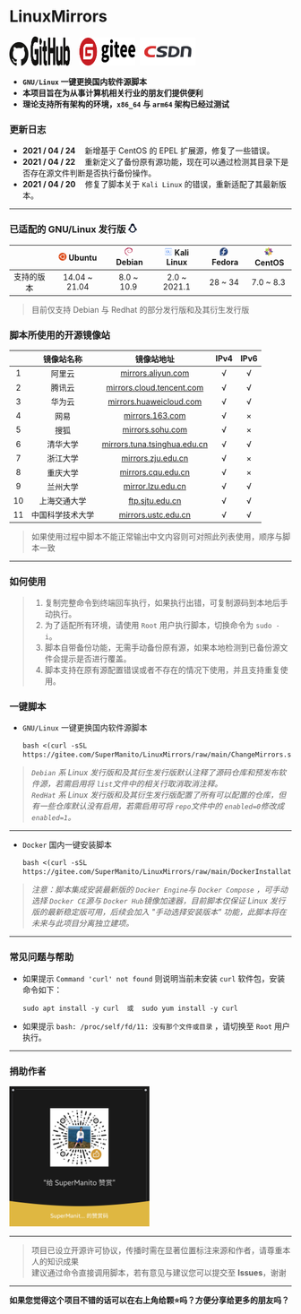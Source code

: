 # LinuxMirrors
<a href="https://github.com/SuperManito/LinuxMirrors"><img src="./icon/github-1.svg" width="34" height="42"></a>
<a href="https://github.com/SuperManito/LinuxMirrors"><img src="./icon/github-2.svg" width="70" height="52"></a>
ㅤ<a href="https://gitee.com/SuperManito/LinuxMirrors"><img src="./icon/gitee.svg" width="100" height="50"/></a>
&nbsp;<a href="https://blog.csdn.net/u013246692/article/details/113124295"><img src="./icon/csdn.png" width="100" height="50"/></a>

- __`GNU/Linux` 一键更换国内软件源脚本__
- __本项目旨在为从事计算机相关行业的朋友们提供便利__
- __理论支持所有架构的环境，`x86_64` 与 `arm64` 架构已经过测试__

### 更新日志
- __2021 / 04 / 24__
ㅤ新增基于 CentOS 的 EPEL 扩展源，修复了一些错误。
- __2021 / 04 / 22__
ㅤ重新定义了备份原有源功能，现在可以通过检测其目录下是否存在源文件判断是否执行备份操作。
- __2021 / 04 / 20__
ㅤ修复了脚本关于 `Kali Linux` 的错误，重新适配了其最新版本。

***

### 已适配的 GNU/Linux 发行版 <img src="./icon/linux.svg" width="16" height="16" alt="Linux Logo"/>
|          | <a href="https://ubuntu.com"><img src="./icon/ubuntu.svg" width="14" height="14"/></a>&nbsp;Ubuntu |  <a href="https://www.debian.org"><img src="./icon/debian.svg" width="14" height="14"/></a>&nbsp;Debian  |  <a href="https://www.kali.org"><img src="./icon/kali.svg" width="14" height="14"/></a>&nbsp;Kali Linux  |  <a href="https://getfedora.org"><img src="./icon/fedora.svg" width="14" height="14"/></a>&nbsp;Fedora  |  <a href="https://www.centos.org"><img src="./icon/centos.svg" width="16" height="16"/></a>&nbsp;CentOS  |
| :------: | :------: | :------: | :------: | :------: | :------: |
| 支持的版本 | 14.04 ~ 21.04 | 8.0 ~ 10.9 | 2.0 ~ 2021.1 | 28 ~ 34 | 7.0 ~ 8.3 |
> 目前仅支持 Debian 与 Redhat 的部分发行版和及其衍生发行版

### 脚本所使用的开源镜像站
| | 镜像站名称 | 镜像站地址 | IPv4 | IPv6 |
| :------: | :------: | :------: | :------: | :------: |
| 1 | 阿里云 | [mirrors.aliyun.com](https://developer.aliyun.com/special/mirrors/notice) | √ | √ |
| 2 | 腾讯云 | [mirrors.cloud.tencent.com](https://mirrors.cloud.tencent.com) | √ | √ |
| 3 | 华为云 | [mirrors.huaweicloud.com](https://mirrors.huaweicloud.com) | √ | √ |
| 4 | 网易 | [mirrors.163.com](https://mirrors.163.com) | √ | × |
| 5 | 搜狐 | [mirrors.sohu.com](https://mirrors.sohu.com) | √ | × |
| 6 | 清华大学 | [mirrors.tuna.tsinghua.edu.cn](https://mirrors.tuna.tsinghua.edu.cn) | √ | √ |
| 7 | 浙江大学 | [mirrors.zju.edu.cn](https://mirrors.zju.edu.cn) | √ | × |
| 8 | 重庆大学 | [mirrors.cqu.edu.cn](https://mirrors.cqu.edu.cn) | √ | × |
| 9 | 兰州大学 | [mirror.lzu.edu.cn](https://mirror.lzu.edu.cn) | √ | √ |
| 10 | 上海交通大学 | [ftp.sjtu.edu.cn](https://ftp.sjtu.edu.cn) | √ | √ |
| 11 | 中国科学技术大学 | [mirrors.ustc.edu.cn](https://mirrors.ustc.edu.cn) | √ | √ |
> 如果使用过程中脚本不能正常输出中文内容则可对照此列表使用，顺序与脚本一致

***

### 如何使用
> 1. 复制完整命令到终端回车执行，如果执行出错，可复制源码到本地后手动执行。
> 2. 为了适配所有环境，请使用 `Root` 用户执行脚本，切换命令为 `sudo -i`。
> 3. 脚本自带备份功能，无需手动备份原有源，如果本地检测到已备份源文件会提示是否进行覆盖。
> 4. 脚本支持在原有源配置错误或者不存在的情况下使用，并且支持重复使用。

### 一键脚本
- `GNU/Linux` 一键更换国内软件源脚本

      bash <(curl -sSL https://gitee.com/SuperManito/LinuxMirrors/raw/main/ChangeMirrors.sh)
> _`Debian` 系 Linux 发行版和及其衍生发行版默认注释了源码仓库和预发布软件源，若需启用将 `list`文件中的相关行取消取消注释。_\
> _`RedHat` 系 Linux 发行版和及其衍生发行版配置了所有可以配置的仓库，但有一些仓库默认没有启用，若需启用可将 `repo`文件中的 `enabled=0`修改成 `enabled=1`。_

***

- `Docker` 国内一键安装脚本

      bash <(curl -sSL https://gitee.com/SuperManito/LinuxMirrors/raw/main/DockerInstallation.sh)
> _注意：脚本集成安装最新版的 `Docker Engine`与 `Docker Compose` ，可手动选择 `Docker CE`源与 `Docker Hub`镜像加速器，目前脚本仅保证 Linux 发行版的最新稳定版可用，后续会加入 "手动选择安装版本" 功能，此脚本将在未来与此项目分离独立建项。_

***

### 常见问题与帮助
- 如果提示 `Command 'curl' not found` 则说明当前未安装 `curl` 软件包，安装命令如下：

      sudo apt install -y curl  或  sudo yum install -y curl

- 如果提示 `bash: /proc/self/fd/11: 没有那个文件或目录` ，请切换至 `Root` 用户执行。

***

### 捐助作者
<img src="./icon/thank.jpg" width="250" height="250" alt="微信赞赏码"/><br/>

***

> 项目已设立开源许可协议，传播时需在显著位置标注来源和作者，请尊重本人的知识成果\
> 建议通过命令直接调用脚本，若有意见与建议您可以提交至 __Issues__，谢谢

***

__如果您觉得这个项目不错的话可以在右上角给颗⭐吗？方便分享给更多的朋友吗？__
